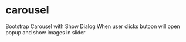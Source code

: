 # carousel
Bootstrap Carousel with Show Dialog
When user clicks butoon will open popup and show images in slider
